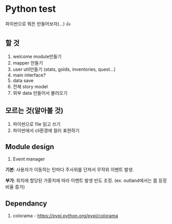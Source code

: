 # Python test

파이썬으로 뭐든 만들어보자(...) :+1:

## 할 것

1. welcome module만들기
2. mapper 만들기
3. user util만들기 (stats, golds, inventories, quest...)
4. main interface?
5. data save
6. 전체 story model
7. 외부 data 만들어서 불러오기

## 모르는 것(알아볼 것)

1. 파이썬으로 file 읽고 쓰기
2. 파이썬에서 cli환경에 컬러 표현하기


## Module design

1. Event manager

  **기본**: 사용자가 이동하는 턴마다 주사위를 던져서 무작위 이벤트 발생.

  **부가**: 위치에 할당된 가중치에 따라 이벤트 발생 빈도 조정. (ex. outland에서는 몹 등장 비율 증가)

## Dependancy

1. colorama - https://pypi.python.org/pypi/colorama
